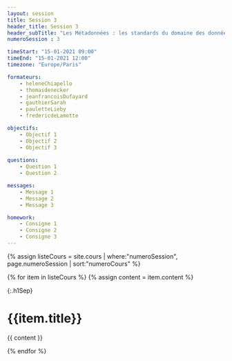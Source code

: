 ```yaml
---
layout: session
title: Session 3
header_title: Session 3
header_subTitle: "Les Métadonnées : les standards du domaine des données omiques en biologie et séances pratiques d’annotations de jeux de données"
numeroSession : 3

timeStart: "15-01-2021 09:00"
timeEnd: "15-01-2021 12:00"
timezone: "Europe/Paris"

formateurs:
    - heleneChiapello
    - thomasdenecker
    - jeanfrancoisDufayard
    - gauthierSarah
    - pauletteLieby
    - fredericdeLamotte

objectifs:
    - Objectif 1
    - Objectif 2
    - Objectif 3
  
questions:
    - Question 1 
    - Question 2

messages:
    - Message 1
    - Message 2
    - Message 3

homework:
    - Consigne 1
    - Consigne 2
    - Consigne 3
---
```



{% assign listeCours = site.cours | where:"numeroSession", page.numeroSession | sort:"numeroCours" %}

{% for item in listeCours  %}
{% assign content = item.content %}

{:.h1Sep}
# {{item.title}}

{{ content }}

{% endfor %}